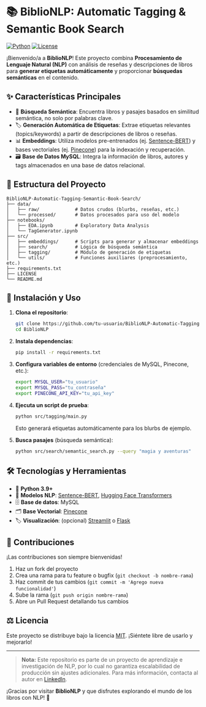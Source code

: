 # 📚 BiblioNLP: Automatic Tagging & Semantic Book Search

[![Python](https://img.shields.io/badge/Python-3.9%2B-blue.svg)](https://www.python.org/)
[![License](https://img.shields.io/badge/License-MIT-yellow.svg)](LICENSE)

¡Bienvenido/a a **BiblioNLP**! Este proyecto combina **Procesamiento de Lenguaje Natural (NLP)** con análisis de reseñas y descripciones de libros para **generar etiquetas automáticamente** y proporcionar **búsquedas semánticas** en el contenido.

## ✨ Características Principales
- 🔎 **Búsqueda Semántica**: Encuentra libros y pasajes basados en similitud semántica, no solo por palabras clave.
- 🏷 **Generación Automática de Etiquetas**: Extrae etiquetas relevantes (topics/keywords) a partir de descripciones de libros o reseñas.
- 📊 **Embeddings**: Utiliza modelos pre-entrenados (ej. [Sentence-BERT](https://www.sbert.net/)) y bases vectoriales (ej. [Pinecone](https://www.pinecone.io/)) para la indexación y recuperación.
- 🗃 **Base de Datos MySQL**: Integra la información de libros, autores y tags almacenados en una base de datos relacional.

## 📂 Estructura del Proyecto
```
BiblioNLP-Automatic-Tagging-Semantic-Book-Search/
├── data/
│   ├── raw/             # Datos crudos (blurbs, reseñas, etc.)
│   └── processed/       # Datos procesados para uso del modelo
├── notebooks/
│   ├── EDA.ipynb        # Exploratory Data Analysis
│   └── TagGenerator.ipynb
├── src/
│   ├── embeddings/      # Scripts para generar y almacenar embeddings
│   ├── search/          # Lógica de búsqueda semántica
│   ├── tagging/         # Módulo de generación de etiquetas
│   └── utils/           # Funciones auxiliares (preprocesamiento, etc.)
├── requirements.txt
├── LICENSE
└── README.md
```

## 🚀 Instalación y Uso
1. **Clona el repositorio**:
   ```bash
   git clone https://github.com/tu-usuario/BiblioNLP-Automatic-Tagging-Semantic-Book-Search.git
   cd BiblioNLP
   ```
2. **Instala dependencias**:
   ```bash
   pip install -r requirements.txt
   ```
3. **Configura variables de entorno** (credenciales de MySQL, Pinecone, etc.):
   ```bash
   export MYSQL_USER="tu_usuario"
   export MYSQL_PASS="tu_contraseña"
   export PINECONE_API_KEY="tu_api_key"
   ```
4. **Ejecuta un script de prueba**:
   ```bash
   python src/tagging/main.py
   ```
   Esto generará etiquetas automáticamente para los blurbs de ejemplo.

5. **Busca pasajes** (búsqueda semántica):
   ```bash
   python src/search/semantic_search.py --query "magia y aventuras"
   ```

## 🛠 Tecnologías y Herramientas
- 🐍 **Python 3.9+**
- 🧠 **Modelos NLP**: [Sentence-BERT](https://www.sbert.net/), [Hugging Face Transformers](https://huggingface.co/)
- 🗄️ **Base de datos**: MySQL
- 🗂 **Base Vectorial**: [Pinecone](https://www.pinecone.io/)
- 🏷 **Visualización**: (opcional) [Streamlit](https://streamlit.io/) o [Flask](https://flask.palletsprojects.com/)

## 🙌 Contribuciones
¡Las contribuciones son siempre bienvenidas!  
1. Haz un fork del proyecto  
2. Crea una rama para tu feature o bugfix (`git checkout -b nombre-rama`)  
3. Haz commit de tus cambios (`git commit -m 'Agrego nueva funcionalidad'`)  
4. Sube la rama (`git push origin nombre-rama`)  
5. Abre un Pull Request detallando tus cambios  

## ⚖️ Licencia
Este proyecto se distribuye bajo la licencia [MIT](LICENSE). ¡Siéntete libre de usarlo y mejorarlo!

---

> **Nota:** Este repositorio es parte de un proyecto de aprendizaje e investigación de NLP, por lo cual no garantiza escalabilidad de producción sin ajustes adicionales. Para más información, contacta al autor en [LinkedIn](https://www.linkedin.com).

¡Gracias por visitar **BiblioNLP** y que disfrutes explorando el mundo de los libros con NLP! 🎉
